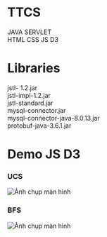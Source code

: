 # TTCS
JAVA SERVLET <br>
HTML CSS JS D3 
# Libraries
jstl- 1.2.jar <br>
jstl-impl-1.2.jar <br>
jstl-standard.jar <br>
mysql-connector.jar <br>
mysql-connector-java-8.0.13.jar <br>
protobuf-java-3.6.1.jar <br>
# Demo JS D3
<h3>UCS</h3>
<img src ="https://github.com/nmq123456789/TTCS/assets/101373573/9447ef57-d561-4399-aa99-bc45adb8b3d5" alt="Ảnh chụp màn hình">
<br>
<h3> BFS </h3>
<img src="https://github.com/nmq123456789/TTCS/assets/101373573/fa73722d-19d0-4193-846a-1ca55fa16dfd" alt="Ảnh chụp màn hình">
